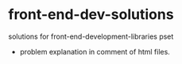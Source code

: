 # front-end-dev-solutions
solutions for front-end-development-libraries pset

- problem explanation in comment of html files.
